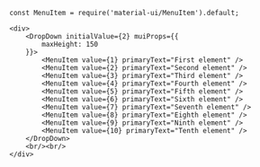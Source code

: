     const MenuItem = require('material-ui/MenuItem').default;
    
    <div>
        <DropDown initialValue={2} muiProps={{
            maxHeight: 150
        }}>
            <MenuItem value={1} primaryText="First element" />
            <MenuItem value={2} primaryText="Second element" />
            <MenuItem value={3} primaryText="Third element" />
            <MenuItem value={4} primaryText="Fourth element" />
            <MenuItem value={5} primaryText="Fifth element" />
            <MenuItem value={6} primaryText="Sixth element" />
            <MenuItem value={7} primaryText="Seventh element" />
            <MenuItem value={8} primaryText="Eighth element" />
            <MenuItem value={9} primaryText="Ninth element" />
            <MenuItem value={10} primaryText="Tenth element" />
        </DropDown>
        <br/><br/>
    </div>
